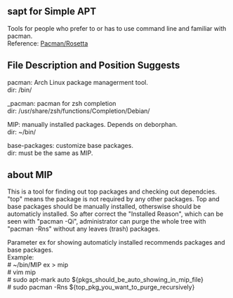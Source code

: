 ## sapt for Simple APT
Tools for people who prefer to or has to use command line and familiar with pacman.<br/>
Reference: [Pacman/Rosetta](https://wiki.archlinux.org/index.php/Pacman/Rosetta)

## File Description and Position Suggests
pacman: Arch Linux package managerment tool.<br/>
dir: /bin/

_pacman: pacman for zsh completion<br/>
dir: /usr/share/zsh/functions/Completion/Debian/

MIP: manually installed packages. Depends on deborphan.<br/>
dir: ~/bin/

base-packages: customize base packages.<br/>
dir: must be the same as MIP.

## about MIP
This is a tool for finding out top packages and checking out dependcies. "top" means the package is not required by any other packages. Top and base packages should be manually installed, otherswise should be automaticly installed. So after correct the "Installed Reason", which can be seen with "pacman -Qi", administrator can purge the whole tree with "pacman -Rns" without any leaves (trash) packages.

Parameter ex for showing automaticly installed recommends packages and base packages.<br/>
Example:<br/>
\# ~/bin/MIP ex > mip<br/>
\# vim mip<br/>
\# sudo apt-mark auto ${pkgs_should_be_auto_showing_in_mip_file}<br/>
\# sudo pacman -Rns ${top_pkg_you_want_to_purge_recursively}
